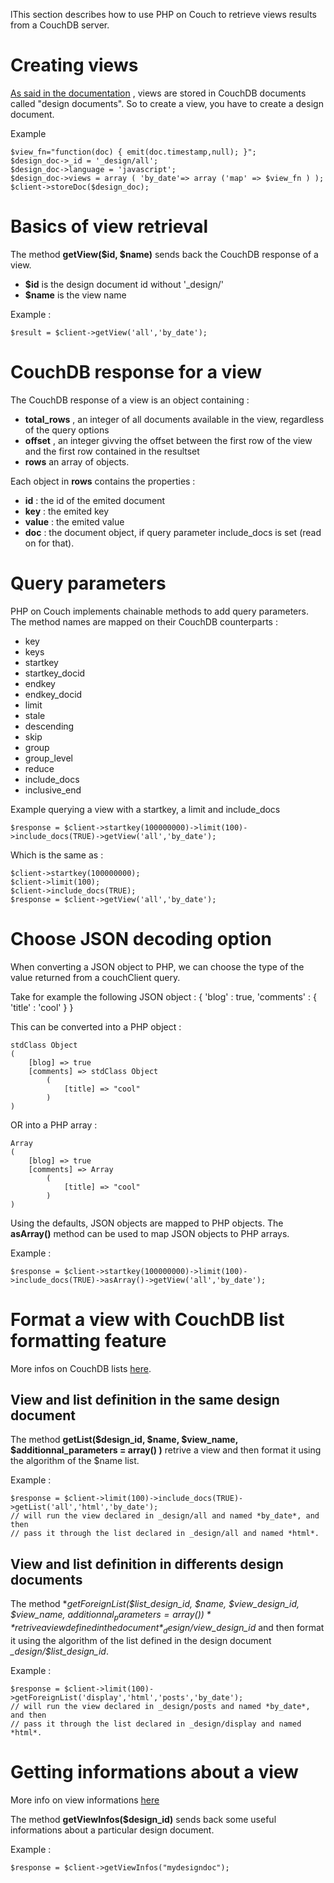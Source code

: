 lThis section describes how to use PHP on Couch to retrieve views results from a CouchDB server.

Creating views
==============

[As said in the documentation](http://wiki.apache.org/couchdb/HTTP_view_API) , views are stored in CouchDB documents called "design documents". So to create a view, you have to create a design document.

Example

    $view_fn="function(doc) { emit(doc.timestamp,null); }";
    $design_doc->_id = '_design/all';
    $design_doc->language = 'javascript';
    $design_doc->views = array ( 'by_date'=> array ('map' => $view_fn ) );
    $client->storeDoc($design_doc);

Basics of view retrieval
========================

The method **getView($id, $name)** sends back the CouchDB response of a view.
 
* **$id** is the design document id without '_design/'
* **$name** is the view name

Example :

    $result = $client->getView('all','by_date');

CouchDB response for a view
===========================

The CouchDB response of a view is an object containing :

* **total_rows** , an integer of all documents available in the view, regardless of the query options
* **offset** , an integer givving the offset between the first row of the view and the first row contained in the resultset
* **rows** an array of objects.

Each object in **rows** contains the properties :

* **id** : the id of the emited document
* **key** : the emited key
* **value** : the emited value
* **doc** : the document object, if query parameter include_docs is set (read on for that).

Query parameters
================

PHP on Couch implements chainable methods to add query parameters. The method names are mapped on their CouchDB counterparts :

* key
* keys
* startkey
* startkey_docid
* endkey
* endkey_docid
* limit
* stale
* descending
* skip
* group
* group_level
* reduce
* include_docs
* inclusive_end

Example querying a view with a startkey, a limit and include_docs

    $response = $client->startkey(100000000)->limit(100)->include_docs(TRUE)->getView('all','by_date');

Which is the same as :

    $client->startkey(100000000);
    $client->limit(100);
    $client->include_docs(TRUE);
    $response = $client->getView('all','by_date');

Choose JSON decoding option
===========================

When converting a JSON object to PHP, we can choose the type of the value returned from a couchClient query.

Take for example the following JSON object :
    { 'blog' : true, 'comments' : { 'title' : 'cool' } }

This can be converted into a PHP object :

    stdClass Object
    (
        [blog] => true
        [comments] => stdClass Object
            (
                [title] => "cool"
            )
    )


OR into a PHP array :

    Array
    (
        [blog] => true
        [comments] => Array
            (
                [title] => "cool"
            )
    )


Using the defaults, JSON objects are mapped to PHP objects. The **asArray()** method can be used to map JSON objects to PHP arrays.

Example :

    $response = $client->startkey(100000000)->limit(100)->include_docs(TRUE)->asArray()->getView('all','by_date');

Format a view with CouchDB list formatting feature
==================================================

More infos on CouchDB lists [here](http://wiki.apache.org/couchdb/Formatting_with_Show_and_List).

View and list definition in the same design document
----------------------------------------------------

The method **getList($design_id, $name, $view_name, $additionnal_parameters = array() )** retrive a view and then format it using the algorithm of the $name list.

Example :

    $response = $client->limit(100)->include_docs(TRUE)->getList('all','html','by_date');
    // will run the view declared in _design/all and named *by_date*, and then
    // pass it through the list declared in _design/all and named *html*.

View and list definition in differents design documents
-------------------------------------------------------

The method **getForeignList($list_design_id, $name, $view_design_id, $view_name, $additionnal_parameters = array() )** retrive a view 
defined in the document *_design/$view_design_id* and then format it using the algorithm of the list defined in the design document 
*_design/$list_design_id*.

Example :

    $response = $client->limit(100)->getForeignList('display','html','posts','by_date');
    // will run the view declared in _design/posts and named *by_date*, and then
    // pass it through the list declared in _design/display and named *html*.



Getting informations about a view
=================================

More info on view informations [here](http://wiki.apache.org/couchdb/HTTP_view_API#Getting_Information_about_Design_Documents_.28and_their_Views.29)

The method **getViewInfos($design_id)** sends back some useful informations about a particular design document.

Example :

    $response = $client->getViewInfos("mydesigndoc");


